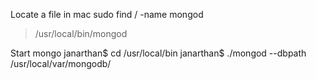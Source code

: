 Locate a file in mac 
sudo find / -name mongod
> /usr/local/bin/mongod

Start mongo 
janarthan$ cd /usr/local/bin
janarthan$ ./mongod --dbpath /usr/local/var/mongodb/
